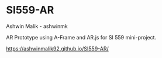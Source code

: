 # SI559-AR
Ashwin Malik - ashwinmk

AR Prototype using A-Frame and AR.js for SI 559 mini-project.

https://ashwinmalik92.github.io/SI559-AR/

